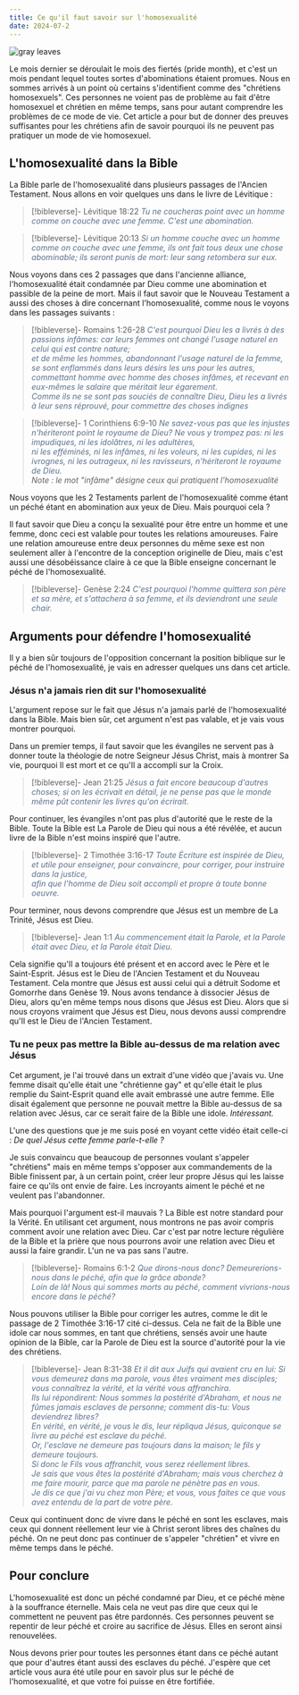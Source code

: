 ```yaml
---
title: Ce qu'il faut savoir sur l'homosexualité
date: 2024-07-2
---
```

![gray leaves](https://images.unsplash.com/photo-1502239608882-93b729c6af43?crop=entropy&cs=tinysrgb&fit=max&fm=jpg&ixid=M3wzNjAwOTd8MHwxfHNlYXJjaHw0MXx8ZGFya3xlbnwwfDB8fHwxNzE5Njk4NDQ0fDA&ixlib=rb-4.0.3&q=80&w=1080)

Le mois dernier se déroulait le mois des fiertés (pride month), et c'est un mois pendant lequel toutes sortes d'abominations étaient promues. Nous en sommes arrivés à un point où certains s'identifient comme des "chrétiens homosexuels". Ces personnes ne voient pas de problème au fait d'être homosexuel et chrétien en même temps, sans pour autant comprendre les problèmes de ce mode de vie. Cet article a pour but de donner des preuves suffisantes pour les chrétiens afin de savoir pourquoi ils ne peuvent pas pratiquer un mode de vie homosexuel.

## L'homosexualité dans la Bible

La Bible parle de l'homosexualité dans plusieurs passages de l'Ancien Testament. Nous allons en voir quelques uns dans le livre de Lévitique :

>[!bibleverse]- Lévitique 18:22
> <span style="color:#5a708a">*Tu ne coucheras point avec un homme comme on couche avec une femme. C'est une abomination.*</span>

>[!bibleverse]- Lévitique 20:13
> <span style="color:#5a708a">*Si un homme couche avec un homme comme on couche avec une femme, ils ont fait tous deux une chose abominable; ils seront punis de mort: leur sang retombera sur eux.*</span>

Nous voyons dans ces 2 passages que dans l'ancienne alliance, l'homosexualité était condamnée par Dieu comme une abomination et passible de la peine de mort. Mais il faut savoir que le Nouveau Testament a aussi des choses à dire concernant l'homosexualité, comme nous le voyons dans les passages suivants :

>[!bibleverse]- Romains 1:26-28
> <span style="color:#5a708a">*C'est pourquoi Dieu les a livrés à des passions infâmes: car leurs femmes ont changé l'usage naturel en celui qui est contre nature;<br/>et de même les hommes, abandonnant l'usage naturel de la femme, se sont enflammés dans leurs désirs les uns pour les autres, commettant homme avec homme des choses infâmes, et recevant en eux-mêmes le salaire que méritait leur égarement.<br/>Comme ils ne se sont pas souciés de connaître Dieu, Dieu les a livrés à leur sens réprouvé, pour commettre des choses indignes*</span>

> [!bibleverse]- 1 Corinthiens 6:9-10
> <span style="color:#5a708a">*Ne savez-vous pas que les injustes n'hériteront point le royaume de Dieu? Ne vous y trompez pas: ni les impudiques, ni les idolâtres, ni les adultères,<br/>ni les efféminés, ni les infâmes, ni les voleurs, ni les cupides, ni les ivrognes, ni les outrageux, ni les ravisseurs, n'hériteront le royaume de Dieu.*</span>
> <br/>*Note : le mot "infâme" désigne ceux qui pratiquent l'homosexualité*

Nous voyons que les 2 Testaments parlent de l'homosexualité comme étant un péché étant en abomination aux yeux de Dieu. Mais pourquoi cela ?

Il faut savoir que Dieu a conçu la sexualité pour être entre un homme et une femme, donc ceci est valable pour toutes les relations amoureuses. Faire une relation amoureuse entre deux personnes du même sexe est non seulement aller à l'encontre de la conception originelle de Dieu, mais c'est aussi une désobéissance claire à ce que la Bible enseigne concernant le péché de l'homosexualité.

>[!bibleverse]- Genèse 2:24
> <span style="color:#5a708a">*C'est pourquoi l'homme quittera son père et sa mère, et s'attachera à sa femme, et ils deviendront une seule chair.*</span>

## Arguments pour défendre l'homosexualité

Il y a bien sûr toujours de l'opposition concernant la position biblique sur le péché de l'homosexualité, je vais en adresser quelques uns dans cet article.

### Jésus n'a jamais rien dit sur l'homosexualité

L'argument repose sur le fait que Jésus n'a jamais parlé de l'homosexualité dans la Bible. Mais bien sûr, cet argument n'est pas valable, et je vais vous montrer pourquoi.

Dans un premier temps, il faut savoir que les évangiles ne servent pas à donner toute la théologie de notre Seigneur Jésus Christ, mais à montrer Sa vie, pourquoi Il est mort et ce qu'Il a accompli sur la Croix.

>[!bibleverse]- Jean 21:25
> <span style="color:#5a708a">*Jésus a fait encore beaucoup d'autres choses; si on les écrivait en détail, je ne pense pas que le monde même pût contenir les livres qu'on écrirait.*</span>

Pour continuer, les évangiles n'ont pas plus d'autorité que le reste de la Bible. Toute la Bible est La Parole de Dieu qui nous a été révélée, et aucun livre de la Bible n'est moins inspiré que l'autre.

>[!bibleverse]- 2 Timothée 3:16-17
> <span style="color:#5a708a">*Toute Écriture est inspirée de Dieu, et utile pour enseigner, pour convaincre, pour corriger, pour instruire dans la justice,<br/>afin que l'homme de Dieu soit accompli et propre à toute bonne oeuvre.*</span>

Pour terminer, nous devons comprendre que Jésus est un membre de La Trinité, Jésus est Dieu.

>[!bibleverse]- Jean 1:1
> <span style="color:#5a708a">*Au commencement était la Parole, et la Parole était avec Dieu, et la Parole était Dieu.*</span>

Cela signifie qu'Il a toujours été présent et en accord avec le Père et le Saint-Esprit. Jésus est le Dieu de l'Ancien Testament et du Nouveau Testament. Cela montre que Jésus est aussi celui qui a détruit Sodome et Gomorrhe dans Genèse 19. Nous avons tendance à dissocier Jésus de Dieu, alors qu'en même temps nous disons que Jésus est Dieu. Alors que si nous croyons vraiment que Jésus est Dieu, nous devons aussi comprendre qu'Il est le Dieu de l'Ancien Testament.

### Tu ne peux pas mettre la Bible au-dessus de ma relation avec Jésus

Cet argument, je l'ai trouvé dans un extrait d'une vidéo que j'avais vu. Une femme disait qu'elle était une "chrétienne gay" et qu'elle était le plus remplie du Saint-Esprit quand elle avait embrassé une autre femme. Elle disait également que personne ne pouvait mettre la Bible au-dessus de sa relation avec Jésus, car ce serait faire de la Bible une idole. *Intéressant.*

L'une des questions que je me suis posé en voyant cette vidéo était celle-ci :
*De quel Jésus cette femme parle-t-elle ?*

Je suis convaincu que beaucoup de personnes voulant s'appeler "chrétiens" mais en même temps s'opposer aux commandements de la Bible finissent par, à un certain point, créer leur propre Jésus qui les laisse faire ce qu'ils ont envie de faire. Les incroyants aiment le péché et ne veulent pas l'abandonner.

Mais pourquoi l'argument est-il mauvais ? La Bible est notre standard pour la Vérité. En utilisant cet argument, nous montrons ne pas avoir compris comment avoir une relation avec Dieu. Car c'est par notre lecture régulière de la Bible et la prière que nous pourrons avoir une relation avec Dieu et aussi la faire grandir. L'un ne va pas sans l'autre.

>[!bibleverse]- Romains 6:1-2
> <span style="color:#5a708a">*Que dirons-nous donc? Demeurerions-nous dans le péché, afin que la grâce abonde?<br/>Loin de là! Nous qui sommes morts au péché, comment vivrions-nous encore dans le péché?*</span>

Nous pouvons utiliser la Bible pour corriger les autres, comme le dit le passage de 2 Timothée 3:16-17 cité ci-dessus. Cela ne fait de la Bible une idole car nous sommes, en tant que chrétiens, sensés avoir une haute opinion de la Bible, car la Parole de Dieu est la source d'autorité pour la vie des chrétiens.

>[!bibleverse]- Jean 8:31-38
> <span style="color:#5a708a">*Et il dit aux Juifs qui avaient cru en lui: Si vous demeurez dans ma parole, vous êtes vraiment mes disciples;<br/>vous connaîtrez la vérité, et la vérité vous affranchira.<br/>Ils lui répondirent: Nous sommes la postérité d'Abraham, et nous ne fûmes jamais esclaves de personne; comment dis-tu: Vous deviendrez libres?<br/>En vérité, en vérité, je vous le dis, leur répliqua Jésus, quiconque se livre au péché est esclave du péché.<br/>Or, l'esclave ne demeure pas toujours dans la maison; le fils y demeure toujours.<br/>Si donc le Fils vous affranchit, vous serez réellement libres.<br/>Je sais que vous êtes la postérité d'Abraham; mais vous cherchez à me faire mourir, parce que ma parole ne pénètre pas en vous.<br/>Je dis ce que j'ai vu chez mon Père; et vous, vous faites ce que vous avez entendu de la part de votre père.*</span>

Ceux qui continuent donc de vivre dans le péché en sont les esclaves, mais ceux qui donnent réellement leur vie à Christ seront libres des chaînes du péché. On ne peut donc pas continuer de s'appeler "chrétien" et vivre en même temps dans le péché.
## Pour conclure

L'homosexualité est donc un péché condamné par Dieu, et ce péché mène à la souffrance éternelle. Mais cela ne veut pas dire que ceux qui le commettent ne peuvent pas être pardonnés. Ces personnes peuvent se repentir de leur péché et croire au sacrifice de Jésus. Elles en seront ainsi renouvelées.

Nous devons prier pour toutes les personnes étant dans ce péché autant que pour d'autres étant aussi des esclaves du péché. J'espère que cet article vous aura été utile pour en savoir plus sur le péché de l'homosexualité, et que votre foi puisse en être fortifiée.